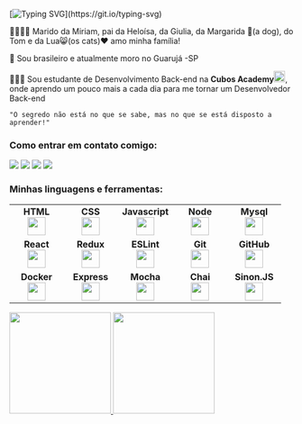 [![Typing SVG](https://readme-typing-svg.herokuapp.com?color=%AD0DD9&width=450&lines=Olá,+tudo+Bem?;Meu+nome+é+Diego+Rogers!)](https://git.io/typing-svg)

👨‍👩‍👧‍👧 Marido da Miriam, pai da Heloísa, da Giulia, da Margarida 🐶(a dog), do Tom e da Lua😸(os cats)❤️ amo minha família! 

📍 Sou brasileiro e atualmente moro no Guarujá -SP

👨🏻‍🎓 Sou estudante de Desenvolvimento Back-end na  **Cubos Academy**<img height="20px"  src="https://avatars.githubusercontent.com/u/64142676?s=200&v=4">, onde aprendo um pouco mais a cada dia para me tornar um Desenvolvedor Back-end

`"O segredo não está no que se sabe, mas no que se está disposto a aprender!"`



<h3 align="left">Como entrar em contato comigo:</h3>

  <div> 
 
  <a href="https://www.instagram.com/sr.diegorogers/" target="_blank"><img src="https://img.shields.io/badge/-Instagram-%23E4405F?style=for-the-badge&logo=instagram&logoColor=white" target="_blank"></a>
 <a href="https://discord.com/users/diego_rogers" target="_blank"><img src="https://img.shields.io/badge/Discord-7289DA?style=for-the-badge&logo=discord&logoColor=white" target="_blank"></a> 
  <a href = "mailto:rogersmhdg@gmail.com"><img src="https://img.shields.io/badge/-Gmail-%23333?style=for-the-badge&logo=gmail&logoColor=white" target="_blank"></a>
  <a href="https://www.linkedin.com/in/diego-rogers-sa/" target="_blank"><img src="https://img.shields.io/badge/-LinkedIn-%230077B5?style=for-the-badge&logo=linkedin&logoColor=white" target="_blank"></a> 
    
</div>

<div>
    <h3 align="left">Minhas linguagens e ferramentas:</h3>
    <table width="320px">
        <tbody>
            <tr valign="top">
                <td width="80px" align="center">
                    <span><strong>HTML</strong></span><br>
                    <img height="32" src="https://cdn.jsdelivr.net/gh/devicons/devicon/icons/html5/html5-original.svg">
                </td>
                <td width="80px" align="center">
                    <span><strong>CSS</strong></span><br>
                    <img height="32px" src="https://cdn.jsdelivr.net/gh/devicons/devicon/icons/css3/css3-original.svg">
                </td>
                <td width="80px" align="center">
                    <span><strong>Javascript</strong></span><br>
                    <img height="32px" src="https://upload.vectorlogo.zone/logos/javascript/images/239ec8a4-163e-4792-83b6-3f6d96911757.svg">
                </td>
                <td width="80px" align="center">
                    <span><strong>Node</strong></span><br>
                    <img height="32px" src="https://www.vectorlogo.zone/logos/nodejs/nodejs-icon.svg">
                </td>
                <td width="80px" align="center">
                    <span><strong>Mysql</strong></span><br>
                    <img height="32px" src="https://www.vectorlogo.zone/logos/mysql/mysql-icon.svg">
                </td>
               </tr>
            <tr valign="top">
                <td width="80px" align="center">
                    <span><strong>React</strong></span><br>
                    <img height="32px" src="https://cdn.jsdelivr.net/gh/devicons/devicon/icons/react/react-original.svg">
                </td>
                <td width="80px" align="center">
                    <span><strong>Redux</strong></span><br>
                    <img height="32" src="https://cdn.worldvectorlogo.com/logos/redux.svg">
                </td>
                <td width="80px" align="center">
                    <span><strong>ESLint</strong></span><br>
                    <img height="32px" src="https://www.vectorlogo.zone/logos/eslint/eslint-icon.svg">
                </td>
                <td width="80px" align="center">
                    <span><strong>Git</strong></span><br>
                    <img height="32px" src="https://cdn.jsdelivr.net/gh/devicons/devicon/icons/git/git-plain.svg">
                  </td>
                <td width="80px" align="center">
                    <span><strong>GitHub</strong></span><br>
                    <img height="32px" src="https://www.vectorlogo.zone/logos/github/github-icon.svg">
                </td>
            </tr>
            <tr valign="top">
                <td width="80px" align="center">
                    <span><strong>Docker</strong></span><br>
                    <img height="32" src="https://www.vectorlogo.zone/logos/docker/docker-icon.svg">
                </td>
                <td width="80px" align="center">
                    <span><strong>Express</strong></span><br>
                    <img height="32px" src="https://www.vectorlogo.zone/logos/expressjs/expressjs-icon.svg">
                </td>
                <td width="80px" align="center">
                    <span><strong>Mocha</strong></span><br>
                    <img height="32px" src="https://www.vectorlogo.zone/logos/mochajs/mochajs-icon.svg">
                </td>
                <td width="80px" align="center">
                    <span><strong>Chai</strong></span><br>
                    <img height="32px" src="https://www.vectorlogo.zone/logos/chaijs/chaijs-icon.svg">
                </td>
                <td width="80px" align="center">
                    <span><strong>Sinon.JS</strong></span><br>
                    <img height="32" src="https://sinonjs.org/assets/images/logo.png">
                </td>
            </tr>
        </tbody>
    </table>  
    </div>
    <div>
  <a href="https://github.com/diegorogerssa">
  <img height="180em" src="https://github-readme-stats.vercel.app/api?username=MiriamVidoto&show_icons=true&theme=dracula&include_all_commits=true&count_private=true"/>
  <img height="180em" src="https://github-readme-stats.vercel.app/api/top-langs/?username=diegorogerssa&layout=compact&langs_count=7&theme=dracula"/>
</div>

  










<!--
**rogersmhdg/rogersmhdg** is a ✨ _special_ ✨ repository because its `README.md` (this file) appears on your GitHub profile.

Here are some ideas to get you started:

- 🔭 I’m currently working on ...
- 🌱 I’m currently learning ...
- 👯 I’m looking to collaborate on ...
- 🤔 I’m looking for help with ...
- 💬 Ask me about ...
- 📫 How to reach me: ...
- 😄 Pronouns: ...
- ⚡ Fun fact: ...
-->
